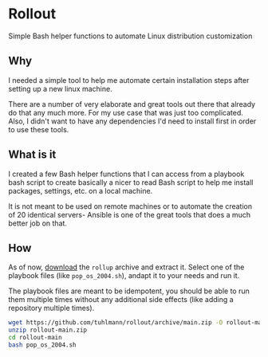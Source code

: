 # Rollout

Simple Bash helper functions to automate Linux distribution customization

## Why

I needed a simple tool to help me automate certain installation steps after setting up a new linux machine.

There are a number of very elaborate and great tools out there that already do that any much more. For my use case that was just too complicated. Also, I didn't want to have any dependencies I'd need to install first in order to use these tools.

## What is it

I created a few Bash helper functions that I can access from a playbook bash script to create basically a nicer to read Bash script to help me install packages, settings, etc. on a local machine.

It is not meant to be used on remote machines or to automate the creation of 20 identical servers- Ansible is one of the great tools that does a much better job on that.

## How

As of now, [download](https://github.com/tuhlmann/rollout/archive/main.zip) the `rollup` archive and extract it.
Select one of the playbook files (like `pop_os_2004.sh`), andapt it to your needs and run it.

The playbook files are meant to be idempotent, you should be able to run them multiple times without any additional side effects (like adding a repository multiple times).

```bash
wget https://github.com/tuhlmann/rollout/archive/main.zip -O rollout-main.zip
unzip rollout-main.zip
cd rollout-main
bash pop_os_2004.sh
```